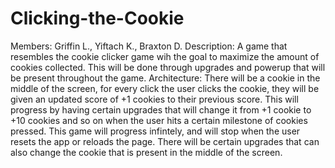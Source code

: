 # Clicking-the-Cookie
Members: Griffin L., Yiftach K., Braxton D.
Description: A game that resembles the cookie clicker game wih the goal to maximize the amount of cookies collected. This will be done through upgrades and powerup that will be present throughout the game. 
Architecture: There will be a cookie in the middle of the screen, for every click the user clicks the cookie, they will be given an updated score of +1 cookies to their previous score. This will progress by having certain upgrades that will change it from +1 cookie to +10 cookies and so on when the user hits a certain milestone of cookies pressed. This game will progress infintely, and will stop when the user resets the app or reloads the page. There will be certain upgrades that can also change the cookie that is present in the middle of the screen.
